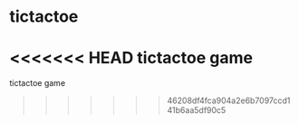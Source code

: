 # tictactoe
<<<<<<< HEAD
tictactoe game
=======
tictactoe game
>>>>>>> 46208df4fca904a2e6b7097ccd141b6aa5df90c5
